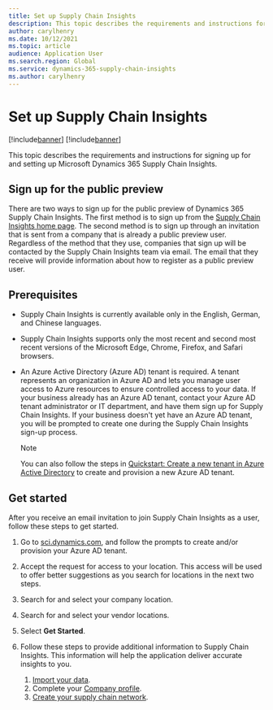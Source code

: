 ```yaml
---
title: Set up Supply Chain Insights
description: This topic describes the requirements and instructions for signing up for and setting up Microsoft Dynamics 365 Supply Chain Insights.
author: carylhenry
ms.date: 10/12/2021
ms.topic: article
audience: Application User
ms.search.region: Global
ms.service: dynamics-365-supply-chain-insights
ms.author: carylhenry
---
```


# Set up Supply Chain Insights

[!include[banner](includes/banner.md)]
[!include[banner](includes/preview-banner.md)]

This topic describes the requirements and instructions for signing up for and setting up Microsoft Dynamics 365 Supply Chain Insights.

## Sign up for the public preview

There are two ways to sign up for the public preview of Dynamics 365 Supply Chain Insights. The first method is to sign up from the [Supply Chain Insights home page](https://dynamics.microsoft.com/supply-chain-insights/). The second method is to sign up through an invitation that is sent from a company that is already a public preview user. Regardless of the method that they use, companies that sign up will be contacted by the Supply Chain Insights team via email. The email that they receive will provide information about how to register as a public preview user.

## Prerequisites

- Supply Chain Insights is currently available only in the English, German, and Chinese languages.
- Supply Chain Insights supports only the most recent and second most recent versions of the Microsoft Edge, Chrome, Firefox, and Safari browsers.
- An Azure Active Directory (Azure AD) tenant is required. A tenant represents an organization in Azure AD and lets you manage user access to Azure resources to ensure controlled access to your data. If your business already has an Azure AD tenant, contact your Azure AD tenant administrator or IT department, and have them sign up for Supply Chain Insights. If your business doesn't yet have an Azure AD tenant, you will be prompted to create one during the Supply Chain Insights sign-up process.

    > [!NOTE]
    > You can also follow the steps in [Quickstart: Create a new tenant in Azure Active Directory](/fraud-protection/provision-azure-tenant#create-and-provision-a-new-tenant-in-azure-ad) to create and provision a new Azure AD tenant.

## Get started

After you receive an email invitation to join Supply Chain Insights as a user, follow these steps to get started.

1. Go to [sci.dynamics.com](https://sci.dynamics.com/), and follow the prompts to create and/or provision your Azure AD tenant.
1. Accept the request for access to your location. This access will be used to offer better suggestions as you search for locations in the next two steps.
1. Search for and select your company location.
1. Search for and select your vendor locations.
1. Select **Get Started**.
1. Follow these steps to provide additional information to Supply Chain Insights. This information will help the application deliver accurate insights to you.

    1. [Import your data](ingestion.md).
    1. Complete your [Company profile](company-profile.md).
    1. [Create your supply chain network](partners.md).
